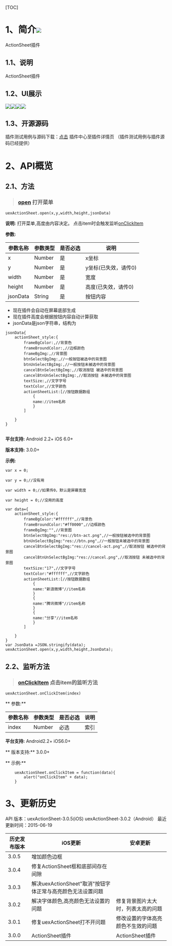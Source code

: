 ﻿[TOC]
# 1、简介[![](http://appcan-download.oss-cn-beijing.aliyuncs.com/%E5%85%AC%E6%B5%8B%2Fgf.png)]() 
ActionSheet插件
## 1.1、说明
ActionSheet插件
## 1.2、UI展示
![](http://plugin.appcan.cn/pluginimg/162850y2015o8u11og.jpg)![](http://plugin.appcan.cn/pluginimg/170136f2015b8u11na.jpg)![](http://plugin.appcan.cn/pluginimg/170127y2015d8y11kf.jpg)![](http://plugin.appcan.cn/pluginimg/165111f2015o8w11la.jpg)
 
## 1.3、开源源码
插件测试用例与源码下载：[点击](http://plugin.appcan.cn/details.html?id=417_index) 插件中心至插件详情页 （插件测试用例与插件源码已经提供）
# 2、API概览

## 2.1、方法

> ### [open](#open) 打开菜单

`uexActionSheet.open(x,y,width,height,jsonData)`

**说明:**
打开菜单,高度由内容决定。
点击item时会触发监听[onClickItem](#onClickItem) 


**参数:**


|参数名称|参数类型 | 是否必选|  说明 |
|------|-----|--------|------- |
| x | Number | 是 | x坐标 |
| y | Number | 是 | y坐标(已失效，请传0) |
| width | Number | 是 | 宽度 |
|height|Number|是|高度(已失效，请传0)|
|jsonData|String|是|按钮内容|

* 现在插件会自动在屏幕底部生成
* 现在插件高度会根据按钮内容自动计算获取
* jsonData是json字符串，结构为

```
jsonData{
	actionSheet_style:{
		frameBgColor:,//背景色	
		frameBroundColor:,//边框颜色
		frameBgImg:,//背景图
		btnSelectBgImg:,//一般按钮被选中的背景图
		btnUnSelectBgImg:,//一般按钮未被选中的背景图
		cancelBtnSelectBgImg:,//取消按钮 被选中的背景图
		cancelBtnUnSelectBgImg:,//取消按钮 未被选中的背景图
		textSize:,//文字字号
		textColor,//文字颜色
		actionSheetList:[//按钮数据数组
			{
			name://item名称
			}
		]
			
	}
}
	
```


**平台支持:**
Android 2.2+
iOS 6.0+

**版本支持:**
3.0.0+

**示例:**

```
var x = 0;
        
var y = 0;//没有用
        
var width = 0;//如果传0，默认是屏幕宽度
        
var height = 0;//没用的高度
        
var data={
	actionSheet_style:{
		frameBgColor:"#ffffff",//背景色	
		frameBroundColor:"#ff0000",//边框颜色
		frameBgImg:"",//背景图
		btnSelectBgImg:"res://btn-act.png",//一般按钮被选中的背景图
		btnUnSelectBgImg:"res://btn.png",//一般按钮未被选中的背景图
		cancelBtnSelectBgImg:"res://cancel-act.png",//取消按钮 被选中的背景图
		cancelBtnUnSelectBgImg:"res://cancel.png",//取消按钮 未被选中的背景图
		textSize:"17",//文字字号
		textColor:"#ffffff",//文字颜色
		actionSheetList:[//按钮数据数组
			{
			name:"新浪微博"//item名称
			}
			{
			name:"腾讯微博"//item名称
			}
			{
			name:"分享"//item名称
			}
		]
			
	}
} 
var JsonData =JSON.stringify(data);   
uexActionSheet.open(x,y,width,height,JsonData);           

```

## 2.2、监听方法

> ###  [onClickItem](#onClickItem) 点击item的监听方法

`uexActionSheet.onClickItem(index)	`	

** 参数:**
 
|参数名称|参数类型 | 是否必选|  说明 |
|------|-----|--------|------- |
| index | Number | 必选 |索引 |
 

**平台支持:**
Android2.2+
iOS6.0+

** 版本支持:**
3.0.0+

**  示例:**
```
    uexActionSheet.onClickItem = function(data){
        alert("onClickItem" + data);
    }
```
# 3、更新历史
API 版本：uexActionSheet-3.0.5(iOS) uexActionSheet-3.0.2（Android）
 最近更新时间：2015-06-19
 

|  历史发布版本 | iOS更新  | 安卓更新  |
| ------------ | ------------ | ------------ |
| 3.0.5  | 增加颜色边框 |    | 
| 3.0.4 | 修复ActionSheet框和底部间存在间隙 |   |
| 3.0.3  |  解决uexActionSheet"取消"按钮字体正常与高亮颜色无法设置问题 |   |
| 3.0.2  |  解决字体颜色,高亮颜色无法设置的问题| 修复背景图片太大时，列表太高的问题  |
| 3.0.1  | 修复uexActionSheet打不开问题| 修改设置的字体高亮颜色不生效的问题|
| 3.0.0  | ActionSheet插件  | ActionSheet插件|
